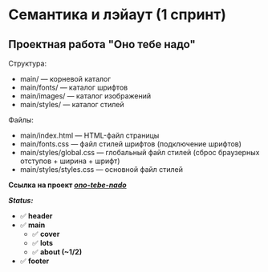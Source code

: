 # Семантика и лэйаут (1 спринт)
## Проектная работа "Оно тебе надо"

Структура:
- main/ — корневой каталог
- main/fonts/ — каталог шрифтов
- main/images/ — каталог изображений
- main/styles/ — каталог стилей

Файлы:
- main/index.html — HTML-файл страницы
- main/fonts.css — файл стилей шрифтов (подключение шрифтов)
- main/styles/global.css — глобальный файл стилей (сброс браузерных отступов + ширина + шрифт)
- main/styles/styles.css — основной файл стилей

**Ссылка на проект _[ono-tebe-nado](https://github.com/alexandr-rodionov/ono-tebe-nado.git)_**

**_Status:_**
- :white_check_mark: **header**
- :white_check_mark: **main**
    - :white_check_mark: **cover**
    - :white_check_mark: **lots**
	- :white_check_mark: **about (~1/2)**
- :white_check_mark: **footer**